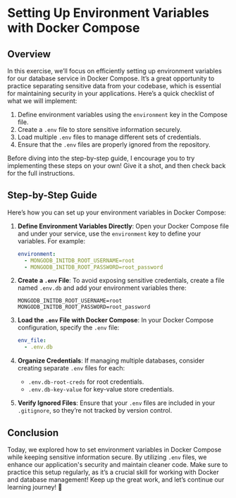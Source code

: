 # Setting Up Environment Variables with Docker Compose

## Overview

In this exercise, we’ll focus on efficiently setting up environment variables for our database service in Docker Compose. It’s a great opportunity to practice separating sensitive data from your codebase, which is essential for maintaining security in your applications. Here’s a quick checklist of what we will implement:

1. Define environment variables using the `environment` key in the Compose file.
2. Create a `.env` file to store sensitive information securely.
3. Load multiple `.env` files to manage different sets of credentials.
4. Ensure that the `.env` files are properly ignored from the repository.

Before diving into the step-by-step guide, I encourage you to try implementing these steps on your own! Give it a shot, and then check back for the full instructions.

## Step-by-Step Guide

Here’s how you can set up your environment variables in Docker Compose:

1. **Define Environment Variables Directly**: Open your Docker Compose file and under your service, use the `environment` key to define your variables. For example:

   ```yaml
   environment:
     - MONGODB_INITDB_ROOT_USERNAME=root
     - MONGODB_INITDB_ROOT_PASSWORD=root_password
   ```

2. **Create a `.env` File**: To avoid exposing sensitive credentials, create a file named `.env.db` and add your environment variables there:

   ```plaintext
   MONGODB_INITDB_ROOT_USERNAME=root
   MONGODB_INITDB_ROOT_PASSWORD=root_password
   ```

3. **Load the `.env` File with Docker Compose**: In your Docker Compose configuration, specify the `.env` file:

   ```yaml
   env_file:
     - .env.db
   ```

4. **Organize Credentials**: If managing multiple databases, consider creating separate `.env` files for each:

   - `.env.db-root-creds` for root credentials.
   - `.env.db-key-value` for key-value store credentials.

5. **Verify Ignored Files**: Ensure that your `.env` files are included in your `.gitignore`, so they’re not tracked by version control.

## Conclusion

Today, we explored how to set environment variables in Docker Compose while keeping sensitive information secure. By utilizing `.env` files, we enhance our application's security and maintain cleaner code. Make sure to practice this setup regularly, as it’s a crucial skill for working with Docker and database management! Keep up the great work, and let’s continue our learning journey! 🚀
